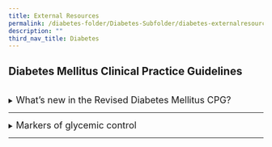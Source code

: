```yaml
---
title: External Resources
permalink: /diabetes-folder/Diabetes-Subfolder/diabetes-externalresources
description: ""
third_nav_title: Diabetes
---
```

## Diabetes Mellitus Clinical Practice Guidelines

<br>

<details><summary><font size="+1">What’s new in the Revised Diabetes Mellitus CPG?</font></summary>
	
<iframe width="560" height="315" src="https://www.youtube.com/embed/zwfqn2Tl6lw" title="YouTube video player" frameborder="0" allow="accelerometer; autoplay; clipboard-write; encrypted-media; gyroscope; picture-in-picture" allowfullscreen></iframe>
	
</details>
<hr>
<details><summary><font size="+1">Markers of glycemic control</font></summary>
	
<iframe width="560" height="315" src="https://www.youtube.com/embed/MElQ1DCoGTk" title="YouTube video player" frameborder="0" allow="accelerometer; autoplay; clipboard-write; encrypted-media; gyroscope; picture-in-picture" allowfullscreen></iframe>
	
</details>
<hr>